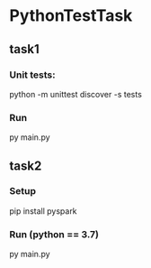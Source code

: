 # PythonTestTask
## task1
### Unit tests:
python -m unittest discover -s tests
### Run
py main.py

## task2
### Setup
pip install pyspark
### Run (python == 3.7)
py main.py
